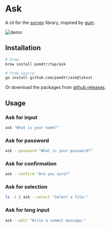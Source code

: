 # Ask

A cli for the [survey](https://github.com/go-survey/survey) library, inspired by [gum](https://github.com/charmbracelet/gum).

![demo](https://vhs.charm.sh/vhs-2rDv6Sx6xThz61l25M6dtl.gif)

## Installation

```bash
# brew
brew install pomdtr/tap/ask

# from source
go install github.com/pomdtr/ask@latest
```

Or download the packages from [github releases](https:github.com/pomdtr/ask/releases).

## Usage

### Ask for input

```bash
ask "What is your name?"
```

### Ask for password

```bash
ask --password "What is your password?"
```

### Ask for confirmation

```bash
ask --confirm "Are you sure?"
```

### Ask for selection

```bash
ls -1 | ask --select "Select a file:"
```

### Ask for long input

```bash
ask --edit "Write a commit message:"
```
